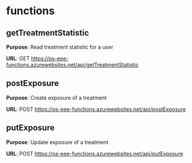 # functions

## getTreatmentStatistic

**Purpose**: Read treatment statistic for a user

**URL**: GET https://ps-eee-functions.azurewebsites.net/api/getTreatmentStatistic

## postExposure

**Purpose**: Create exposure of a treatment

**URL**: POST https://ps-eee-functions.azurewebsites.net/api/postExposure

## putExposure

**Purpose**: Update exposure of a treatment

**URL**: POST https://ps-eee-functions.azurewebsites.net/api/putExposure
